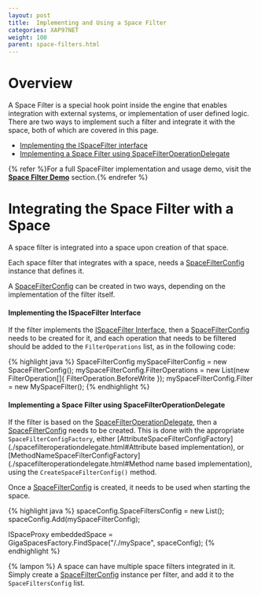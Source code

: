 ```yaml
---
layout: post
title:  Implementing and Using a Space Filter
categories: XAP97NET
weight: 100
parent: space-filters.html
---
```


# Overview

A Space Filter is a special hook point inside the engine that enables integration with external systems, or implementation of user defined logic. There are two ways to implement such a filter and integrate it with the space, both of which are covered in this page.

- [Implementing the ISpaceFilter interface](./ispacefilter-interface.html)
- [Implementing a Space Filter using SpaceFilterOperationDelegate](./spacefilteroperationdelegate.html)

{% refer %}For a full SpaceFilter implementation and usage demo, visit the **[Space Filter Demo](./space-filter-demo.html)** section.{% endrefer %}

# Integrating the Space Filter with a Space

A space filter is integrated into a space upon creation of that space.

Each space filter that integrates with a space, needs a [SpaceFilterConfig](./spacefilterconfig-class.html) instance that defines it.

A [SpaceFilterConfig](./spacefilterconfig-class.html) can be created in two ways, depending on the implementation of the filter itself.

#### Implementing the ISpaceFilter Interface

If the filter implements the [ISpaceFilter Interface](./ispacefilter-interface.html), then a [SpaceFilterConfig](./spacefilterconfig-class.html) needs to be created for it, and each operation that needs to be filtered should be added to the `FilterOperations` list, as in the following code:

{% highlight java %}
SpaceFilterConfig mySpaceFilterConfig = new SpaceFilterConfig();
mySpaceFilterConfig.FilterOperations = new List<FilterOperation>(new FilterOperation[]{ FilterOperation.BeforeWrite });
mySpaceFilterConfig.Filter = new MySpaceFilter();
{% endhighlight %}

#### Implementing a Space Filter using SpaceFilterOperationDelegate

If the filter is based on the [SpaceFilterOperationDelegate](./spacefilteroperationdelegate.html), then a [SpaceFilterConfig](./spacefilterconfig-class.html) needs to be created. This is done with the appropriate `SpaceFilterConfigFactory`, either [AttributeSpaceFilterConfigFactory](./spacefilteroperationdelegate.html#Attribute based implementation), or [MethodNameSpaceFilterConfigFactory](./spacefilteroperationdelegate.html#Method name based implementation), using the `CreateSpaceFilterConfig()` method.

Once a [SpaceFilterConfig](./spacefilterconfig-class.html) is created, it needs to be used when starting the space.

{% highlight java %}
spaceConfig.SpaceFiltersConfig = new List<SpaceFilterConfig>();
spaceConfig.Add(mySpaceFilterConfig);

ISpaceProxy embeddedSpace = GigaSpacesFactory.FindSpace("/./mySpace", spaceConfig);
{% endhighlight %}

{% lampon %} A space can have multiple space filters integrated in it. Simply create a [SpaceFilterConfig](./spacefilterconfig-class.html) instance per filter, and add it to the `SpaceFiltersConfig` list.
